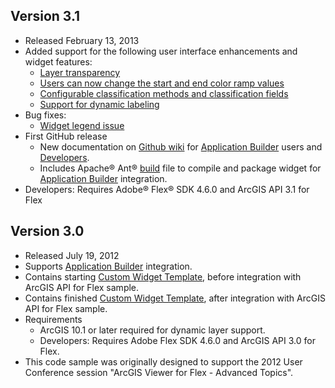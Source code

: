 ## Version 3.1

* Released February 13, 2013
* Added support for the following user interface enhancements and widget features:
    * [Layer transparency](https://github.com/Esri/thematic-widget-flex/issues/7)
    * [Users can now change the start and end color ramp values](https://github.com/Esri/thematic-widget-flex/issues/8)
    * [Configurable classification methods and classification fields](https://github.com/Esri/thematic-widget-flex/issues/9)
    * [Support for dynamic labeling](https://github.com/Esri/thematic-widget-flex/issues/10)
* Bug fixes:
    * [Widget legend issue](https://github.com/Esri/thematic-widget-flex/issues/11)
* First GitHub release
    * New documentation on [Github wiki](https://github.com/Esri/thematic-widget-flex/wiki) for [Application Builder](https://github.com/Esri/thematic-widget-flex/wiki/Application-Builder) users and [Developers](https://github.com/Esri/thematic-widget-flex/wiki/Developers).
    * Includes Apache&reg; Ant&reg; [build](build.xml) file to compile and package widget for [Application Builder](http://resources.arcgis.com/en/help/flex-viewer/concepts/01m3/01m30000004m000000.htm) integration.
* Developers: Requires Adobe&reg; Flex&reg; SDK 4.6.0 and ArcGIS API 3.1 for Flex

## Version 3.0

* Released July 19, 2012
* Supports [Application Builder](http://resources.arcgis.com/en/help/flex-viewer/concepts/01m3/01m30000004m000000.htm "Viewer concepts") integration.
* Contains starting [Custom Widget Template](../../tree/CustomWidgetTemplate-Begin), before integration with ArcGIS API for Flex sample.
* Contains finished [Custom Widget Template](../../tree/CustomWidgetTemplate-End), after integration with ArcGIS API for Flex sample.
* Requirements
    * ArcGIS 10.1 or later required for dynamic layer support.
    * Developers: Requires Adobe Flex SDK 4.6.0 and ArcGIS API 3.0 for Flex.
* This code sample was originally designed to support the 2012 User Conference session "ArcGIS Viewer for Flex - Advanced Topics".